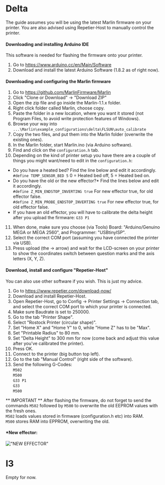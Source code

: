 # Delta
The guide assumes you will be using the latest Marlin firmware on your printer. You are also advised using Repetier-Host to manually control the printer. 

#### Downloading and installing Arduino IDE
This software is needed for flashing the firmware onto your printer.

1. Go to https://www.arduino.cc/en/Main/Software
2. Download and install the latest Arduino Software (1.8.2 as of right now).

#### Downloading and configuring the Marlin firmware
1. Go to https://github.com/MarlinFirmware/Marlin
2. Click "Clone or Download" -> "Download ZIP"
3. Open the zip file and go inside the Marlin-1.1.x folder. 
4. Right click folder called Marlin, choose copy.
5. Paste the folder in a new location, where you want it stored (not Program Files, to avoid write protection features of Windows).
6. Browse your way into `...\Marlin\example_configurations\delta\FLSUN\auto_calibrate`
7. Copy the two files, and put them into the Marlin folder (overwrite the existing ones).
8. In the Marlin folder, start Marlin.ino (via Arduino software).
9. Find and click on the `configuration.h` tab.
10. Depending on the kind of printer setup you have there are a couple of things you might want/need to edit in the `configuration.h`:  
* Do you have a heated bed? Find the line below and edit it accordingly.  
`#define TEMP_SENSOR_BED 5` 0 = Heated bed off, 5 = Heated bed on.
* Do you have the old or the new effector?* Find the lines below and edit it accordingly.  
`#define Z_MIN_ENDSTOP_INVERTING true` For new effector true, for old effector false.  
`#define Z_MIN_PROBE_ENDSTOP_INVERTING true` For new effector true, for old effector false.  
* If you have an old effector, you will have to calibrate the delta height after you upload the firmware: `G33 P1`
11. When done, make sure you choose (via Tools) Board: "Arduino/Genuino MEGA or MEGA 2560", and Programmer: "USBtinyISP".
12. Select the correct COM port (assuming you have connected the printer via USB).
13. Press upload (the -> arrow) and wait for the LCD-screen on your printer to show the coordinates switch between question marks and the axis letters (X, Y, Z).

#### Download, install and configure "Repetier-Host"
You can also use other software if you wish. This is just my advice.

1. Go to https://www.repetier.com/download-now/
2. Download and install Repetier-Host.
3. Open Repetier-Host, go to Config -> Printer Settings -> Connection tab, and select the correct COM port to which your printer is connected.
4. Make sure Baudrate is set to 250000.
5. Go to the tab "Printer Shape".
6. Select "Rostock Printer (circular shape)".
7. Set "Home X" and "Home Y" to 0, while "Home Z" has to be "Max".
8. Set "Printable Radius" to 80 mm.
9. Set "Delta Height" to 300 mm for now (come back and adjust this value after you've calibrated the printer).
10. Press OK.
11. Connect to the printer (big button top left).
12. Go to the tab "Manual Control" (right side of the software).
13. Send the following G-Codes:  
`M502`  
`M500`  
`G33 P1`  
`G33`  
`M500`  

** IMPORTANT ** After flashing the firmware, do not forget to send the commands `M502` followed by `M500` to overwrite the old EEPROM values with the fresh ones.  
`M502` loads values stored in firmware (configuration.h etc) into RAM.  
`M500` stores RAM into EPPROM, overwriting the old.  

#### *New effector:
!["NEW EFFECTOR"](https://scontent-arn2-1.xx.fbcdn.net/v/t1.0-9/18010586_10155184832969898_4740342755464095595_n.jpg?oh=7080f7925ba50625338a98816b1b9116&oe=59853FD3)

# I3

Empty for now.